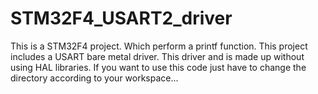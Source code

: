 # STM32F4_USART2_driver
This is a STM32F4 project. Which perform a printf function. This project includes a USART bare metal driver. This driver and is made up without using HAL libraries.
If you want to use this code just have to change the directory according to your workspace...
